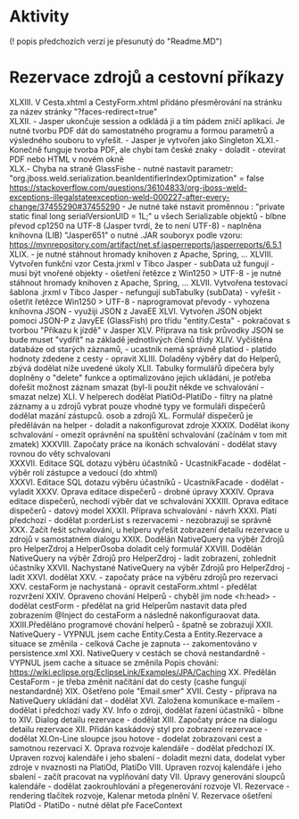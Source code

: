 # Aktivity
(! popis předchozích verzí je přesunutý do "Readme.MD")

Rezervace zdrojů a cestovní příkazy
===================================
XLXIII. V Cesta.xhtml a CestyForm.xhtml přidáno přesměrování na stránku za název stránky "?faces-redirect=true"  
XLXII. - Jasper ukončuje session a odkládá ji a tím pádem zničí aplikaci. Je nutné tvorbu PDF dát do samostatného programu a formou parametrů a výsledného souboru to vyřešit. 
       - Jasper je vytvořen jako Singleton
XLXI.- Konečně funguje tvorba PDF, ale chybí tam české znaky - doladit
     - otevírat PDF nebo HTML v novém okně   
XLX.- Chyba na straně GlassFishe - nutné nastavit parametr: "org.jboss.weld.serialization.beanIdentifierIndexOptimization" = false
      https://stackoverflow.com/questions/36104833/org-jboss-weld-exceptions-illegalstateexception-weld-000227-after-every-change/37455290#37455290
    - Je nutné také nstavit proměnnou : "private static final long serialVersionUID = 1L;"   u všech Serializable objektů
    - blbne převod cp1250 na UTF-8 (Jasper tvrdí, že to není UTF-8)
    - naplněna knihovna (LIB) "Jasper651" o nutné .JAR souboryx podle vzoru:
      https://mvnrepository.com/artifact/net.sf.jasperreports/jasperreports/6.5.1
XLIX. - je nutné stáhnout hromady knihoven z Apache, Spring, ...
XLVIII. Vytvořen funkční vzor Cesta.jrxml v Tibco Jasper - subData už fungují - musí být vnořené objekty
        - ošetření řetězce z Win1250 > UTF-8
        - je nutné stáhnout hromady knihoven z Apache, Spring, ...
XLVII. Vytvořena testovací šablona .jrxml v Tibco Jasper - nefungují subTabulky (subData) - vyřešit
        - ošetřit řetězce Win1250 > UTF-8 - naprogramovat převody
        - vyhozena knihovna JSON - využiji JSON z JavaEE
XLVI. Vytvořen JSON objekt pomoci JSON-P z JavyEE (GlassFish) pro třídu "entity.Cesta" 
      - pokračovat s tvorbou "Příkazu k jízdě" v Jasper
XLV. Příprava na tisk průvodky JSON se bude muset "vydřít" na základě  jednotlivých členů třídy
XLIV. Vyčištěna databáze od starých záznamů, 
    - ucastnik nemá správně platiod - platido hodnoty zdedene z cesty - opravit
XLIII. Doladěny výběry dat do Helperů, zbývá dodělat níže uvedené úkoly
XLII. Tabulky formulářů dipečera byly doplněny o "delete" funkce a optimalizováno jejich ukládání, je potřeba dořešit možnost záznam smazat 
(byl-li použit někde ve schvalování - smazat nelze)
XLI. V helperech dodělat PlatiOd-PlatiDo - filtry na platné záznamy a u zdrojů vybrat pouze vhodné typy
     ve formuláři dispečerů dodělat mazání zástupců. osob a zdrojů
XL. Formulář dispečerů je předěláván na helper - doladit a nakonfigurovat zdroje
XXXIX. Dodělat ikony schvalování - omezit oprávnění na spuštění schvalování  (začínám v tom mit zmatek)
XXXVIII. Započaty práce na ikonách schvalování - dodělat stavy rovnou do věty schvalovani       
XXXVII. Editace SQL dotazu výběru účastníků - UcastnikFacade - dodělat - výběr rolí zástupce a vedoucí (do xhtml)       
XXXVI. Editace SQL dotazu výběru účastníků - UcastnikFacade - dodělat - vyladit
XXXV. Oprava editace dispečerů - drobné úpravy
XXXIV. Oprava editace dispečerů, nechodí výběr dat ve schvalování
XXXIII. Oprava editace dispečerů - datový model 
XXXII. Příprava schvalování - návrh
XXXI. Platí předchozí - dodělat p:orderList s rezervacemi - nezobrazují se správně
XXX. Začít řešit schvalování, u helperu vyřešit zobrazení detailu rezervace u zdrojů v samostatném dialogu
XXIX. Dodělán NativeQuery na výběr Zdrojů pro HelperZdroj a HelperOsoba
      doladit celý formulář 
XXVIII. Dodělán NativeQuery na výběr Zdrojů pro HelperZdroj - ladit zobrazení, zohlednit účastníky 
XXVII. Nachystané NativeQuery na výběr Zdrojů pro HelperZdroj - ladit
XXVI. dodělat XXV. - započaty práce na výběru zdrojů pro rezervaci 
XXV. cestaForm je nachystaná - opravit cestaForm.xhtml - předělat rozvržení
XXIV. Opraveno chování Helperů - chyběl jim node <h:head> - dodělat cestForm - předělat na grid
      Helperům nastavit data před zobrazením @Inject do cestaForm a následně nakonfiguraovat data.
XXIII.Předěláno programové chování helperů - špatně se zobrazují
XXII. NativeQuery - VYPNUL jsem cache Entity.Cesta a Entity.Rezervace a situace se změnila - celková Cache je zapnuta
      -- zakomentováno v persistence.xml
XXI. NativeQuery v cestách se chová nestandardně - VYPNUL jsem cache a situace se změnila
     Popis chování: https://wiki.eclipse.org/EclipseLink/Examples/JPA/Caching
XX. Předělán CestaForm - je třeba změnit načítání dat do cesty (cashe fungují nestandardně)
XIX. Ošetřeno pole "Email.smer"
XVII. Cesty - příprava na NativeQuery ukládání dat - dodělat
XVI. Založena komunikace e-mailem - dodělat i předchozí vady 
XV. Info o zdroji, dodělat řazení účastníků - blbne to
XIV.  Dialog detailu rezervace - dodělat
XIII. Započaty práce na dialogu detailu rezervace
XII. Přidán kaskádový styl pro zobrazení rezervace - dodělat
XI.On-Line sloupce jsou hotove - dodelat zobrazovani cest a samotnou rezervaci
X. Oprava rozvoje kalendáře - dodělat předchozí
IX. Upraven rozvoj kalendáře i jeho sbalení - doladit mezni data,
dodelat vyber zdroje v nvaznosti na PlatiOd, PlatiDo
VIII. Upraven rozvoj kalendáře i jeho sbalení - začít pracovat na vyplňování daty
VII. Úpravy generování sloupců kalendáře - dodělat zaokrouhlování a přegenerování rozvoje
VI. Rezervace - rendering tlačítek rozvoje, Kalenar metoda plnění
V. Rezervace ošetření PlatiOd - PlatiDo - nutné dělat pře FaceContext
